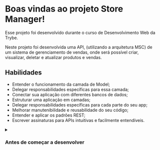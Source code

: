 # Boas vindas ao projeto Store Manager!

Esse projeto foi desenvolvido durante o curso de Desenvolvimento Web da Trybe.

Neste projeto foi desenvolvida uma API, (utilizando a arquitetura MSC) de um sistema de gerenciamento de vendas, onde será possível criar, visualizar, deletar e atualizar produtos e vendas.

## Habilidades

- Entender o funcionamento da camada de Model;
- Delegar responsabilidades específicas para essa camada;
- Conectar sua aplicação com diferentes bancos de dados;
- Estruturar uma aplicação em camadas;
- Delegar responsabilidades específicas para cada parte do seu app;
- Melhorar manutenibilidade e reusabilidade do seu código;
- Entender e aplicar os padrões REST;
- Escrever assinaturas para APIs intuitivas e facilmente entendíveis.

<details>
  <summary>
    <h3>
      Antes de começar a desenvolver
    </h3>
    </summary>

1. Clone o repositório

- `git clone https://github.com/mabiiak/store-manager.git`.
- Entre na pasta do repositório que você acabou de clonar:
  - `cd store-manager`

2. Instale as dependências

- `npm install`

Atenção :warning: Não rode o comando npm audit fix! Ele atualiza várias dependências do projeto, e essa atualização gera conflitos com o avaliador.

3. Crie uma branch a partir da branch `master`

- Verifique que você está na branch `master`
  - Exemplo: `git branch`
- Se não estiver, mude para a branch `master`
  - Exemplo: `git checkout master`
- Agora crie uma branch à qual você vai submeter os `commits` do seu projeto
  - Você deve criar uma branch no seguinte formato: `nome-de-usuario-nome-do-projeto`
  - Exemplo: `git checkout -b nome-store-manager`

4. Adicione as mudanças ao _stage_ do Git e faça um `commit`

- Verifique que as mudanças ainda não estão no _stage_
- Adicione o novo arquivo ao _stage_ do Git
  - Exemplo:
    - `git add .` (adicionando todas as mudanças - _que estavam em vermelho_ - ao stage do Git)
    - `git status` (deve aparecer listado o arquivo _joaozinho/README.md_ em verde)
- Faça o `commit` inicial
  - Exemplo:
    - `git commit -m 'mensagem do commit'` (fazendo o primeiro commit)
    - `git status` (deve aparecer uma mensagem tipo _nothing to commit_ )

5. Adicione a sua branch com o novo `commit` ao repositório remoto

- Usando o exemplo anterior: `git push -u origin nome-store-manager`

6. Crie um novo `Pull Request` _(PR)_

- Vá até a página de _Pull Requests_ do [repositório no GitHub](https://github.com/mabiiak/store-manager/pulls)
- Clique no botão verde _"New pull request"_
- Clique na caixa de seleção _"Compare"_ e escolha a sua branch **com atenção**
- Clique no botão verde _"Create pull request"_
- Adicione uma descrição para o _Pull Request_ e clique no botão verde _"Create pull request"_
- Volte até a [página de _Pull Requests_ do repositório](https://github.com/mabiiak/store-manager/pulls) e confira que o seu _Pull Request_ está criado

<details>

## Lista de requisitos

    ✅ 1 - Escreva testes para cobrir 35% das camadas da sua aplicação

    ✅ 2 - Crie endpoints para listar os produtos e as vendas


    ✅ 3 - Crie middlewares de validação para as rotas `/products` e `/sales`
  
    ✅ 4 - Crie um endpoint para o cadastro de produtos

    ✅ 5 - Crie um endpoint para atualizar um produto

    ✅ 6 - Crie um endpoint para deletar um produto

    ✅ 7 - Crie um endpoint para cadastrar vendas

    ✅ 8 - Crie um endpoint para atualizar uma venda

    ✅ 9 - Escreva testes para cobrir 40% das camadas da sua aplicação

## Bônus

    ✅ 10 - Crie um endpoint para deletar uma venda

    ❌ 11 - Atualize a quantidade de produtos

    ✅ 12 - Valide a quantidade de produtos

    ✅ 13 - Escreva testes para cobrir 50% das camadas da sua aplicação

    ✅ 14 - Escreva testes para cobrir 60% das camadas da sua aplicação
